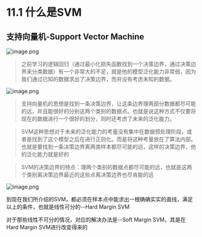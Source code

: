# 11.1 什么是SVM

## 支持向量机-Support Vector Machine

![image.png](https://upload-images.jianshu.io/upload_images/7220971-d0640bf5b8c8812c.png?imageMogr2/auto-orient/strip%7CimageView2/2/w/1240)

>之前学习的逻辑回归（通过最小化损失函数找到一个决策边界，通过决策边界来分类数据）有一个非常大的不足，就是他的模型泛化能力非常弱，因为我们通过已知的数据求出了决策边界，而并没有考虑未知的数据。

![image.png](https://upload-images.jianshu.io/upload_images/7220971-0e48ca37aa1384f9.png?imageMogr2/auto-orient/strip%7CimageView2/2/w/1240)

>支持向量机的思想是找到一条决策边界，让这条边界理两部分数据都尽可能的远，并且能很好的分别这两个类别的数据点。也就是说这种方式不仅要将现在的数据进行一个很好的划分，同时还考虑了未来的泛化能力。

>SVM这种思想对于未来的泛化能力的考量没有集中在数据预处理阶段，或者是找到了这个模型之后在进行正则化。而是将这种考量放在了算法内部。也就是要找到一条决策边界离两类样本都尽可能的远，这样的决策边界，他的泛化能力就是好的

>SVM的决策边界的特点：理两个类别的数据点都尽可能的远，也就是这两个类别离决策边界最近的这些点离决策边界也尽肯能的远

![image.png](https://upload-images.jianshu.io/upload_images/7220971-a2722441707628a8.png?imageMogr2/auto-orient/strip%7CimageView2/2/w/1240)


到现在我们所介绍的SVM，都必须在样本点中能求出一根确确实实的直线，满足以上的条件，也就是线性可分的--Hard Margin SVM

对于那些线性不可分的情况，对应的解决办法是--Soft Margin SVM，其是在Hard Margin SVM进行改变得来的
